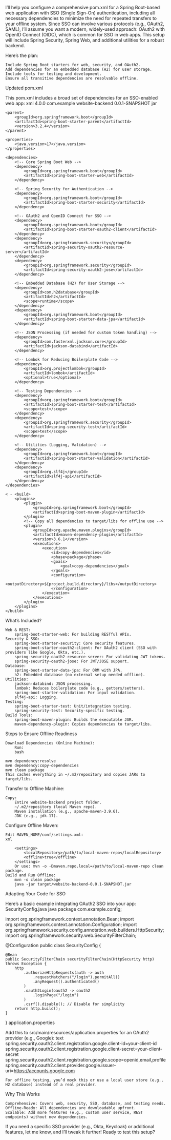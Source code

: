 I’ll help you configure a comprehensive pom.xml for a Spring Boot-based web application with SSO (Single Sign-On) authentication, including all necessary dependencies to minimize the need for repeated transfers to your offline system. Since SSO can involve various protocols (e.g., OAuth2, SAML), I’ll assume you want a modern, widely-used approach: OAuth2 with OpenID Connect (OIDC), which is common for SSO in web apps. This setup will include Spring Security, Spring Web, and additional utilities for a robust backend.

Here’s the plan:

    Include Spring Boot starters for web, security, and OAuth2.
    Add dependencies for an embedded database (H2) for user storage.
    Include tools for testing and development.
    Ensure all transitive dependencies are resolvable offline.

Updated pom.xml

This pom.xml includes a broad set of dependencies for an SSO-enabled web app:
xml
<project xmlns="http://maven.apache.org/POM/4.0.0" 
         xmlns:xsi="http://www.w3.org/2001/XMLSchema-instance"
         xsi:schemaLocation="http://maven.apache.org/POM/4.0.0 http://maven.apache.org/xsd/maven-4.0.0.xsd">
    <modelVersion>4.0.0</modelVersion>
    <groupId>com.example</groupId>
    <artifactId>website-backend</artifactId>
    <version>0.0.1-SNAPSHOT</version>
    <packaging>jar</packaging>

    <parent>
        <groupId>org.springframework.boot</groupId>
        <artifactId>spring-boot-starter-parent</artifactId>
        <version>3.2.4</version>
    </parent>

    <properties>
        <java.version>17</java.version>
    </properties>

    <dependencies>
        <!-- Core Spring Boot Web -->
        <dependency>
            <groupId>org.springframework.boot</groupId>
            <artifactId>spring-boot-starter-web</artifactId>
        </dependency>

        <!-- Spring Security for Authentication -->
        <dependency>
            <groupId>org.springframework.boot</groupId>
            <artifactId>spring-boot-starter-security</artifactId>
        </dependency>

        <!-- OAuth2 and OpenID Connect for SSO -->
        <dependency>
            <groupId>org.springframework.boot</groupId>
            <artifactId>spring-boot-starter-oauth2-client</artifactId>
        </dependency>
        <dependency>
            <groupId>org.springframework.security</groupId>
            <artifactId>spring-security-oauth2-resource-server</artifactId>
        </dependency>
        <dependency>
            <groupId>org.springframework.security</groupId>
            <artifactId>spring-security-oauth2-jose</artifactId>
        </dependency>

        <!-- Embedded Database (H2) for User Storage -->
        <dependency>
            <groupId>com.h2database</groupId>
            <artifactId>h2</artifactId>
            <scope>runtime</scope>
        </dependency>
        <dependency>
            <groupId>org.springframework.boot</groupId>
            <artifactId>spring-boot-starter-data-jpa</artifactId>
        </dependency>

        <!-- JSON Processing (if needed for custom token handling) -->
        <dependency>
            <groupId>com.fasterxml.jackson.core</groupId>
            <artifactId>jackson-databind</artifactId>
        </dependency>

        <!-- Lombok for Reducing Boilerplate Code -->
        <dependency>
            <groupId>org.projectlombok</groupId>
            <artifactId>lombok</artifactId>
            <optional>true</optional>
        </dependency>

        <!-- Testing Dependencies -->
        <dependency>
            <groupId>org.springframework.boot</groupId>
            <artifactId>spring-boot-starter-test</artifactId>
            <scope>test</scope>
        </dependency>
        <dependency>
            <groupId>org.springframework.security</groupId>
            <artifactId>spring-security-test</artifactId>
            <scope>test</scope>
        </dependency>

        <!-- Utilities (Logging, Validation) -->
        <dependency>
            <groupId>org.springframework.boot</groupId>
            <artifactId>spring-boot-starter-validation</artifactId>
        </dependency>
        <dependency>
            <groupId>org.slf4j</groupId>
            <artifactId>slf4j-api</artifactId>
        </dependency>
    </dependencies>

    < - <build>
        <plugins>
            <plugin>
                <groupId>org.springframework.boot</groupId>
                <artifactId>spring-boot-maven-plugin</artifactId>
            </plugin>
            <!-- Copy all dependencies to target/libs for offline use -->
            <plugin>
                <groupId>org.apache.maven.plugins</groupId>
                <artifactId>maven-dependency-plugin</artifactId>
                <version>3.6.1</version>
                <executions>
                    <execution>
                        <id>copy-dependencies</id>
                        <phase>package</phase>
                        <goals>
                            <goal>copy-dependencies</goal>
                        </goals>
                        <configuration>
                            <outputDirectory>${project.build.directory}/libs</outputDirectory>
                        </configuration>
                    </execution>
                </executions>
            </plugin>
        </plugins>
    </build>
</project>
What’s Included?

    Web & REST:
        spring-boot-starter-web: For building RESTful APIs.
    Security & SSO:
        spring-boot-starter-security: Core security features.
        spring-boot-starter-oauth2-client: For OAuth2 client (SSO with providers like Google, Okta, etc.).
        spring-security-oauth2-resource-server: For validating JWT tokens.
        spring-security-oauth2-jose: For JWT/JOSE support.
    Database:
        spring-boot-starter-data-jpa: For ORM with JPA.
        h2: Embedded database (no external setup needed offline).
    Utilities:
        jackson-databind: JSON processing.
        lombok: Reduces boilerplate code (e.g., getters/setters).
        spring-boot-starter-validation: For input validation.
        slf4j-api: Logging.
    Testing:
        spring-boot-starter-test: Unit/integration testing.
        spring-security-test: Security-specific testing.
    Build Tools:
        spring-boot-maven-plugin: Builds the executable JAR.
        maven-dependency-plugin: Copies dependencies to target/libs.

Steps to Ensure Offline Readiness

    Download Dependencies (Online Machine):
        Run:
        bash

    mvn dependency:resolve
    mvn dependency:copy-dependencies
    mvn clean package
    This caches everything in ~/.m2/repository and copies JARs to target/libs.

Transfer to Offline Machine:

    Copy:
        Entire website-backend project folder.
        ~/.m2/repository (local Maven repo).
        Maven installation (e.g., apache-maven-3.9.6).
        JDK (e.g., jdk-17).

Configure Offline Maven:

    Edit MAVEN_HOME/conf/settings.xml:
    xml

        <settings>
            <localRepository>/path/to/local-maven-repo</localRepository>
            <offline>true</offline>
        </settings>
        Or use: mvn -o -Dmaven.repo.local=/path/to/local-maven-repo clean package.
    Build and Run Offline:
        mvn -o clean package
        java -jar target/website-backend-0.0.1-SNAPSHOT.jar

Adapting Your Code for SSO

Here’s a basic example integrating OAuth2 SSO into your app:
SecurityConfig.java
java
package com.example.config;

import org.springframework.context.annotation.Bean;
import org.springframework.context.annotation.Configuration;
import org.springframework.security.config.annotation.web.builders.HttpSecurity;
import org.springframework.security.web.SecurityFilterChain;

@Configuration
public class SecurityConfig {

    @Bean
    public SecurityFilterChain securityFilterChain(HttpSecurity http) throws Exception {
        http
            .authorizeHttpRequests(auth -> auth
                .requestMatchers("/login").permitAll()
                .anyRequest().authenticated()
            )
            .oauth2Login(oauth2 -> oauth2
                .loginPage("/login")
            )
            .csrf().disable(); // Disable for simplicity
        return http.build();
    }
}
application.properties

Add this to src/main/resources/application.properties for an OAuth2 provider (e.g., Google):
text
spring.security.oauth2.client.registration.google.client-id=your-client-id
spring.security.oauth2.client.registration.google.client-secret=your-client-secret
spring.security.oauth2.client.registration.google.scope=openid,email,profile
spring.security.oauth2.client.provider.google.issuer-uri=https://accounts.google.com

    For offline testing, you’d mock this or use a local user store (e.g., H2 database) instead of a real provider.

Why This Works

    Comprehensive: Covers web, security, SSO, database, and testing needs.
    Offline-Ready: All dependencies are downloadable upfront.
    Scalable: Add more features (e.g., custom user service, REST endpoints) without new dependencies.

If you need a specific SSO provider (e.g., Okta, Keycloak) or additional features, let me know, and I’ll tweak it further! Ready to test this setup?